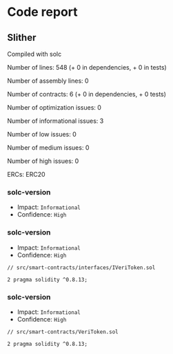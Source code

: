 # Code report

## Slither



Compiled with solc

Number of lines: 548 (+ 0 in dependencies, + 0 in tests)

Number of assembly lines: 0

Number of contracts: 6 (+ 0 in dependencies, + 0 tests) 



Number of optimization issues: 0

Number of informational issues: 3

Number of low issues: 0

Number of medium issues: 0

Number of high issues: 0



ERCs: ERC20



### solc-version

- Impact: `Informational`
- Confidence: `High`


### solc-version

- Impact: `Informational`
- Confidence: `High`


```Solidity
// src/smart-contracts/interfaces/IVeriToken.sol

2 pragma solidity ^0.8.13;
```

### solc-version

- Impact: `Informational`
- Confidence: `High`


```Solidity
// src/smart-contracts/VeriToken.sol

2 pragma solidity ^0.8.13;
```
